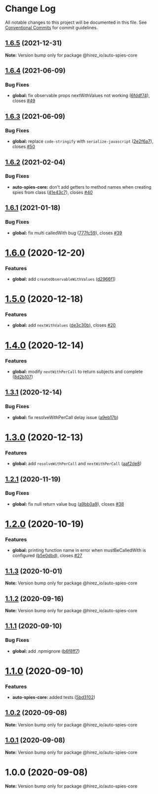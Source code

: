 # Change Log

All notable changes to this project will be documented in this file.
See [Conventional Commits](https://conventionalcommits.org) for commit guidelines.

## [1.6.5](https://github.com/hirezio/auto-spies/compare/@hirez_io/auto-spies-core@1.6.4...@hirez_io/auto-spies-core@1.6.5) (2021-12-31)

**Note:** Version bump only for package @hirez_io/auto-spies-core





## [1.6.4](https://github.com/hirezio/auto-spies/compare/@hirez_io/auto-spies-core@1.6.3...@hirez_io/auto-spies-core@1.6.4) (2021-06-09)


### Bug Fixes

* **global:** fix observable props nextWithValues not working ([6fddf74](https://github.com/hirezio/auto-spies/commit/6fddf74a1cb3ffc182e8353b3ce113e0022d1bb4)), closes [#49](https://github.com/hirezio/auto-spies/issues/49)





## [1.6.3](https://github.com/hirezio/auto-spies/compare/@hirez_io/auto-spies-core@1.6.2...@hirez_io/auto-spies-core@1.6.3) (2021-06-09)


### Bug Fixes

* **global:** replace `code-stringify` with `serialize-javascript` ([2e2f6a7](https://github.com/hirezio/auto-spies/commit/2e2f6a74c60996f621229f562a79c42d94be096e)), closes [#50](https://github.com/hirezio/auto-spies/issues/50)





## [1.6.2](https://github.com/hirezio/auto-spies/compare/@hirez_io/auto-spies-core@1.6.1...@hirez_io/auto-spies-core@1.6.2) (2021-02-04)


### Bug Fixes

* **auto-spies-core:** don't add getters to method names when creating spies from class ([41e43c7](https://github.com/hirezio/auto-spies/commit/41e43c76d4b494ec7e57cdc075ef0339c69435db)), closes [#40](https://github.com/hirezio/auto-spies/issues/40)





## [1.6.1](https://github.com/hirezio/auto-spies/compare/@hirez_io/auto-spies-core@1.6.0...@hirez_io/auto-spies-core@1.6.1) (2021-01-18)


### Bug Fixes

* **global:** fix multi calledWith bug ([777fc59](https://github.com/hirezio/auto-spies/commit/777fc59a3fc2cff80787bed37c385d1f2e664704)), closes [#39](https://github.com/hirezio/auto-spies/issues/39)





# [1.6.0](https://github.com/hirezio/auto-spies/compare/@hirez_io/auto-spies-core@1.5.0...@hirez_io/auto-spies-core@1.6.0) (2020-12-20)


### Features

* **global:** add `createObservableWithValues` ([d2966f1](https://github.com/hirezio/auto-spies/commit/d2966f1db54dba5adcf2ee051ba0962eb9c14e7c))





# [1.5.0](https://github.com/hirezio/auto-spies/compare/@hirez_io/auto-spies-core@1.4.0...@hirez_io/auto-spies-core@1.5.0) (2020-12-18)


### Features

* **global:** add `nextWithValues` ([de3c30b](https://github.com/hirezio/auto-spies/commit/de3c30b6c6bcc54db6c95f8247ed0bdd5c918493)), closes [#20](https://github.com/hirezio/auto-spies/issues/20)





# [1.4.0](https://github.com/hirezio/auto-spies/compare/@hirez_io/auto-spies-core@1.3.1...@hirez_io/auto-spies-core@1.4.0) (2020-12-14)


### Features

* **global:** modify `nextWithPerCall` to return subjects and complete ([8d2b107](https://github.com/hirezio/auto-spies/commit/8d2b107b6c713773e5073ff8c22e3db58cbbcb51))





## [1.3.1](https://github.com/hirezio/auto-spies/compare/@hirez_io/auto-spies-core@1.3.0...@hirez_io/auto-spies-core@1.3.1) (2020-12-14)


### Bug Fixes

* **global:** fix resolveWithPerCall delay issue ([a9eb17b](https://github.com/hirezio/auto-spies/commit/a9eb17bb3963702ac5f493acba32849d33c245d0))





# [1.3.0](https://github.com/hirezio/auto-spies/compare/@hirez_io/auto-spies-core@1.2.1...@hirez_io/auto-spies-core@1.3.0) (2020-12-13)


### Features

* **global:** add `resolveWithPerCall` and `nextWithPerCall` ([aaf2de8](https://github.com/hirezio/auto-spies/commit/aaf2de83fe9edc02dfc81da5e4b617343ea3b4b0))





## [1.2.1](https://github.com/hirezio/auto-spies/compare/@hirez_io/auto-spies-core@1.2.0...@hirez_io/auto-spies-core@1.2.1) (2020-11-19)


### Bug Fixes

* **global:** fix null return value bug ([a9bb0a9](https://github.com/hirezio/auto-spies/commit/a9bb0a988d913f3a1192d736a583c34fbc5aefb1)), closes [#38](https://github.com/hirezio/auto-spies/issues/38)





# [1.2.0](https://github.com/hirezio/auto-spies/compare/@hirez_io/auto-spies-core@1.1.3...@hirez_io/auto-spies-core@1.2.0) (2020-10-19)


### Features

* **global:** printing function name in error when mustBeCalledWith is configured ([b5e0dbd](https://github.com/hirezio/auto-spies/commit/b5e0dbdf812d4c45f8109397e5aa4d33ffc37d82)), closes [#27](https://github.com/hirezio/auto-spies/issues/27)





## [1.1.3](https://github.com/hirezio/auto-spies/compare/@hirez_io/auto-spies-core@1.1.2...@hirez_io/auto-spies-core@1.1.3) (2020-10-01)

**Note:** Version bump only for package @hirez_io/auto-spies-core





## [1.1.2](https://github.com/hirezio/auto-spies/compare/@hirez_io/auto-spies-core@1.1.1...@hirez_io/auto-spies-core@1.1.2) (2020-09-16)

**Note:** Version bump only for package @hirez_io/auto-spies-core





## [1.1.1](https://github.com/hirezio/auto-spies/compare/@hirez_io/auto-spies-core@1.1.0...@hirez_io/auto-spies-core@1.1.1) (2020-09-10)


### Bug Fixes

* **global:** add .npmignore ([b6f8ff7](https://github.com/hirezio/auto-spies/commit/b6f8ff7008634c377d541803beaf0d3068343a8b))





# [1.1.0](https://github.com/hirezio/auto-spies/compare/@hirez_io/auto-spies-core@1.0.2...@hirez_io/auto-spies-core@1.1.0) (2020-09-10)

### Features

- **auto-spies-core:** added tests ([5bd3102](https://github.com/hirezio/auto-spies/commit/5bd31023064288a0589677192620650b295984a0))

## [1.0.2](https://github.com/hirezio/auto-spies/compare/@hirez_io/auto-spies-core@1.0.1...@hirez_io/auto-spies-core@1.0.2) (2020-09-08)

**Note:** Version bump only for package @hirez_io/auto-spies-core

## [1.0.1](https://github.com/hirezio/auto-spies/compare/@hirez_io/auto-spies-core@1.0.0...@hirez_io/auto-spies-core@1.0.1) (2020-09-08)

**Note:** Version bump only for package @hirez_io/auto-spies-core

# 1.0.0 (2020-09-08)

**Note:** Version bump only for package @hirez_io/auto-spies-core
